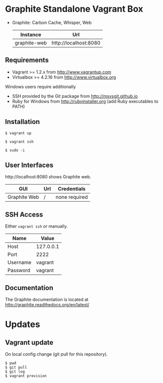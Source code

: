 # Graphite Standalone Vagrant Box

* Graphite: Carbon Cache, Whisper, Web

  Instance                              | Url
  --------------------------------------|--------------------------------------
  graphite-web                          | http://localhost:8080

## Requirements

* Vagrant >= 1.2.x from http://www.vagrantup.com
* Virtualbox >= 4.2.16 from http://www.virtualbox.org

Windows users require additionally

* SSH provided by the Git package from http://msysgit.github.io
* Ruby for Windows from http://rubyinstaller.org (add Ruby executables to PATH)


## Installation

    $ vagrant up

    $ vagrant ssh

    $ sudo -i


## User Interfaces

http://localhost:8080 shows Graphite web.

  GUI               | Url               | Credentials
  ------------------|-------------------|----------------
  Graphite Web      | /                 | none required


## SSH Access

Either `vagrant ssh` or manually.

  Name            | Value
  ----------------|----------------
  Host            | 127.0.0.1
  Port            | 2222
  Username        | vagrant
  Password        | vagrant


## Documentation

The Graphite documentation is located at http://graphite.readthedocs.org/en/latest/

# Updates

## Vagrant update

On local config change (git pull for this repository).

    $ pwd
    $ git pull
    $ git log
    $ vagrant provision
